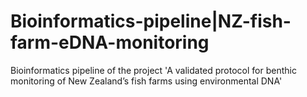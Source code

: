# Bioinformatics-pipeline|NZ-fish-farm-eDNA-monitoring
Bioinformatics pipeline of the project 'A validated protocol for benthic monitoring of New Zealand’s fish farms using environmental DNA'
